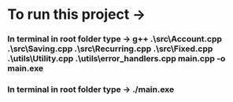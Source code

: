 <h1>To run this project  -> </h1>
<h3>In terminal in root folder type -> g++ .\src\Account.cpp .\src\Saving.cpp .\src\Recurring.cpp .\src\Fixed.cpp .\utils\Utility.cpp .\utils\error_handlers.cpp  main.cpp -o main.exe</h3>
<h3>In terminal in root folder type -> ./main.exe</h3>
